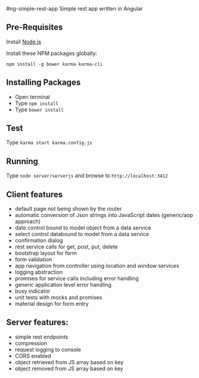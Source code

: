 #ng-simple-rest-app
Simple rest app written in Angular

## Pre-Requisites
Install [Node.js](http://nodejs.org)

Install these NPM packages globally:

`npm install -g bower karma karma-cli`

## Installing Packages
- Open terminal
- Type `npm install`
- Type `bower install`

## Test
Type `karma start karma.config.js`

## Running
Type `node server/serverjs` and browse to `http://localhost:3412`

## Client features
- default page not being shown by the router
- automatic conversion of Json strings into JavaScript dates (generic/aop approach)
- date control bound to model object from a data service
- select control databound to model from a data service
- confirmation dialog
- rest service calls for get, post, put, delete
- bootstrap layout for form
- form validation
- app navigation from controller using location and window services
- logging abstraction 
- promises for service calls including error handling
- generic application level error handling
- busy indicator 
- unit tests with mocks and promises
- material design for form entry

## Server features:
- simple rest endpoints
- compression
- request logging to console
- CORS enabled
- object retrieved from JS array based on key
- object removed from JS array based on key